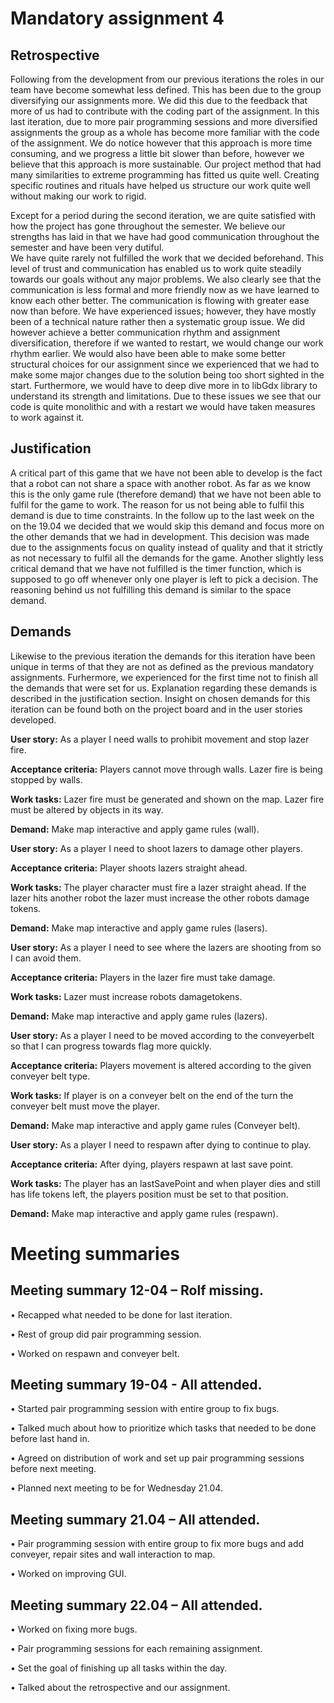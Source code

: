 # Mandatory assignment 4

## Retrospective
Following from the development from our previous iterations the roles in our team have become somewhat less defined. 
This has been due to the group diversifying our assignments more. We did this due to the feedback that more of us had to contribute with the coding part of the assignment. 
In this last iteration, due to more pair programming sessions and more diversified assignments the group as a whole has become more familiar with the code of the assignment. 
We do notice however that this approach is more time consuming, and we progress a little bit slower than before, however we believe that this approach is more sustainable. 
Our project method that had many similarities to extreme programming has fitted us quite well. 
Creating specific routines and rituals have helped us structure our work quite well without making our work to rigid. 

Except for a period during the second iteration, we are quite satisfied with how the project has gone throughout the semester. 
We believe our strengths has laid in that we have had good communication throughout the semester and have been very dutiful.  
We have quite rarely not fulfilled the work that we decided beforehand. 
This level of trust and communication has enabled us to work quite steadily towards our goals without any major problems. 
We also clearly see that the communication is less formal and more friendly now as we have learned to know each other better. 
The communication is flowing with greater ease now than before. We have experienced issues; however, they have mostly been of a technical nature rather then a 
systematic group issue. We did however achieve a better communication rhythm and assignment diversification, therefore if we wanted to restart, 
we would change our work rhythm earlier. We would also have been able to make some better structural choices for our assignment since we experienced that we had 
to make some major changes due to the solution being too short sighted in the start. Furthermore, we would have to deep dive more in to libGdx library to understand its strength and limitations. Due to these issues we see that our code is quite monolithic and with a restart we would have taken measures to work against it. 

## Justification
A critical part of this game that we have not been able to develop is the fact that a robot can not share a space with another robot. 
As far as we know this is the only game rule (therefore demand) that we have not been able to fulfil for the game to work. 
The reason for us not being able to fulfil this demand is due to time constraints. In the follow up to the last week on the on the 19.04 we decided that we would skip this 
demand and focus more on the other demands that we had in development. This decision was made due to the assignments focus on quality instead of quality and that 
it strictly as not necessary to fulfil all the demands for the game. Another slightly less critical demand that we have not fulfilled is the timer function, which 
is supposed to go off whenever only one player is left to pick a decision. The reasoning behind us not fulfilling this demand is similar to the space demand. 



## Demands

Likewise to the previous iteration the demands for this iteration have been unique in terms of that they are not as defined as the previous mandatory assignments. Furhermore, 
we experienced for the first time not to finish all the demands that were set for us. Explanation regarding these demands is described in the justification section. 
Insight on chosen demands for this iteration can be found both on the project board and in the user stories developed. 


**User story:** As a player I need walls to prohibit movement and stop lazer fire.

**Acceptance criteria:** Players cannot move through walls. Lazer fire is being stopped by walls.

**Work tasks:** Lazer fire must be generated and shown on the map. Lazer fire must be altered by objects in its way. 

**Demand:** Make map interactive and apply game rules (wall).


**User story:** As a player I need to shoot lazers to damage other players.

**Acceptance criteria:**  Player shoots lazers straight ahead.

**Work tasks:** The player character must fire a lazer straight ahead. If the lazer hits another robot the lazer must increase the other robots damage tokens. 

**Demand:** Make map interactive and apply game rules (lasers).


**User story:** As a player I need to see where the lazers are shooting from so I can avoid them.

**Acceptance criteria:** Players in the lazer fire must take damage.

**Work tasks:** Lazer must increase robots damagetokens. 

**Demand:** Make map interactive and apply game rules (lazers).


**User story:** As a player I need to be moved according to the conveyerbelt so that I can progress towards flag more quickly. 

**Acceptance criteria:** Players movement is altered according to the given conveyer belt type. 

**Work tasks:** If player is on a conveyer belt on the end of the turn the conveyer belt must move the player. 

**Demand:** Make map interactive and apply game rules (Conveyer belt).


**User story:** As a player I need to respawn after dying to continue to play.

**Acceptance criteria:** After dying, players respawn at last save point.

**Work tasks:** The player has an lastSavePoint and when player dies and still has life tokens left, the players position must be set to that position. 

**Demand:** Make map interactive and apply game rules (respawn).



# Meeting summaries

## Meeting summary 12-04 – Rolf missing.
•	Recapped what needed to be done for last iteration.

•	Rest of group did pair programming session. 

•	Worked on respawn and conveyer belt.

## Meeting summary 19-04 - All attended.

•	Started pair programming session with entire group to fix bugs.

•	Talked much about how to prioritize which tasks that needed to be done before last hand in.

•	Agreed on distribution of work and set up pair programming sessions before next meeting.

•	Planned next meeting to be for Wednesday 21.04.

## Meeting summary 21.04 – All attended.

•	Pair programming session with entire group to fix more bugs and add conveyer, repair sites and wall interaction to map. 

•	Worked on improving GUI. 

## Meeting summary 22.04 – All attended. 

•	Worked on fixing more bugs.

•	Pair programming sessions for each remaining assignment.

•	Set the goal of finishing up all tasks within the day. 

•	Talked about the retrospective and our assignment. 


